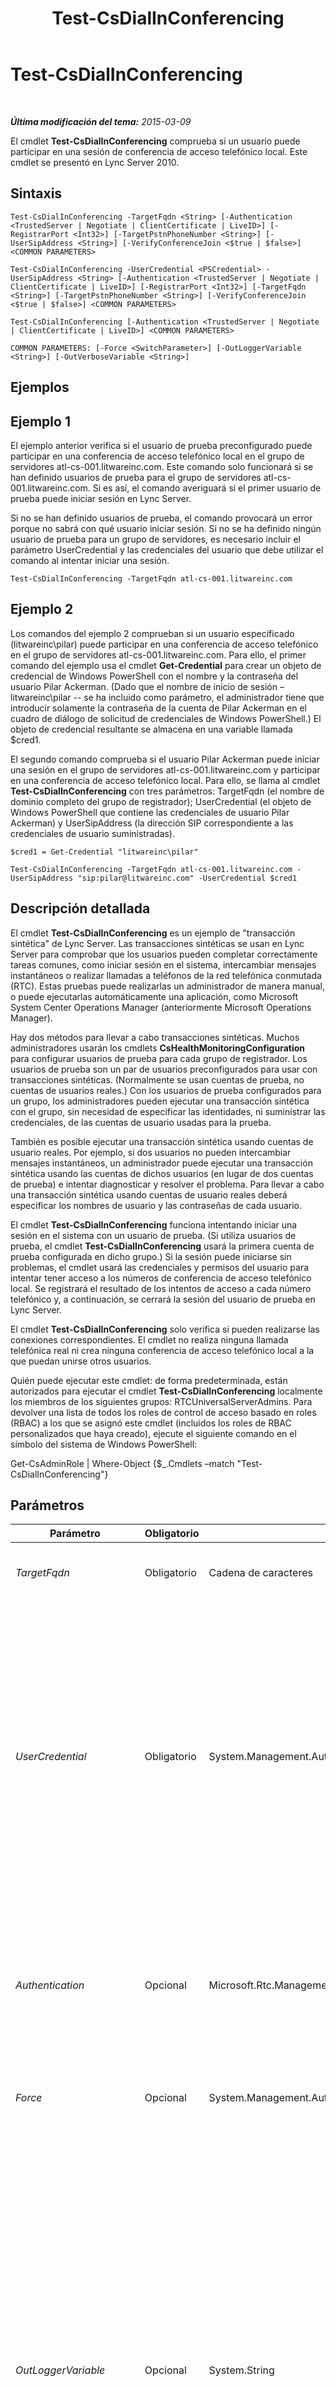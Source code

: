 ﻿---
title: Test-CsDialInConferencing
TOCTitle: Test-CsDialInConferencing
ms:assetid: e4aedf4f-77ac-4c8b-9613-07f8ea12c041
ms:mtpsurl: https://technet.microsoft.com/es-es/library/Gg399013(v=OCS.15)
ms:contentKeyID: 48276961
ms.date: 01/07/2017
mtps_version: v=OCS.15
ms.translationtype: HT
---

# Test-CsDialInConferencing

 

_**Última modificación del tema:** 2015-03-09_

El cmdlet **Test-CsDialInConferencing** comprueba si un usuario puede participar en una sesión de conferencia de acceso telefónico local. Este cmdlet se presentó en Lync Server 2010.

## Sintaxis

    Test-CsDialInConferencing -TargetFqdn <String> [-Authentication <TrustedServer | Negotiate | ClientCertificate | LiveID>] [-RegistrarPort <Int32>] [-TargetPstnPhoneNumber <String>] [-UserSipAddress <String>] [-VerifyConferenceJoin <$true | $false>] <COMMON PARAMETERS>

    Test-CsDialInConferencing -UserCredential <PSCredential> -UserSipAddress <String> [-Authentication <TrustedServer | Negotiate | ClientCertificate | LiveID>] [-RegistrarPort <Int32>] [-TargetFqdn <String>] [-TargetPstnPhoneNumber <String>] [-VerifyConferenceJoin <$true | $false>] <COMMON PARAMETERS>

    Test-CsDialInConferencing [-Authentication <TrustedServer | Negotiate | ClientCertificate | LiveID>] <COMMON PARAMETERS>

    COMMON PARAMETERS: [-Force <SwitchParameter>] [-OutLoggerVariable <String>] [-OutVerboseVariable <String>]

## Ejemplos

## Ejemplo 1

El ejemplo anterior verifica si el usuario de prueba preconfigurado puede participar en una conferencia de acceso telefónico local en el grupo de servidores atl-cs-001.litwareinc.com. Este comando solo funcionará si se han definido usuarios de prueba para el grupo de servidores atl-cs-001.litwareinc.com. Si es así, el comando averiguará si el primer usuario de prueba puede iniciar sesión en Lync Server.

Si no se han definido usuarios de prueba, el comando provocará un error porque no sabrá con qué usuario iniciar sesión. Si no se ha definido ningún usuario de prueba para un grupo de servidores, es necesario incluir el parámetro UserCredential y las credenciales del usuario que debe utilizar el comando al intentar iniciar una sesión.

    Test-CsDialInConferencing -TargetFqdn atl-cs-001.litwareinc.com 

## Ejemplo 2

Los comandos del ejemplo 2 comprueban si un usuario especificado (litwareinc\\pilar) puede participar en una conferencia de acceso telefónico en el grupo de servidores atl-cs-001.litwareinc.com. Para ello, el primer comando del ejemplo usa el cmdlet **Get-Credential** para crear un objeto de credencial de Windows PowerShell con el nombre y la contraseña del usuario Pilar Ackerman. (Dado que el nombre de inicio de sesión –litwareinc\\pilar -- se ha incluido como parámetro, el administrador tiene que introducir solamente la contraseña de la cuenta de Pilar Ackerman en el cuadro de diálogo de solicitud de credenciales de Windows PowerShell.) El objeto de credencial resultante se almacena en una variable llamada $cred1.

El segundo comando comprueba si el usuario Pilar Ackerman puede iniciar una sesión en el grupo de servidores atl-cs-001.litwareinc.com y participar en una conferencia de acceso telefónico local. Para ello, se llama al cmdlet **Test-CsDialInConferencing** con tres parámetros: TargetFqdn (el nombre de dominio completo del grupo de registrador); UserCredential (el objeto de Windows PowerShell que contiene las credenciales de usuario Pilar Ackerman) y UserSipAddress (la dirección SIP correspondiente a las credenciales de usuario suministradas).

    $cred1 = Get-Credential "litwareinc\pilar"
    
    Test-CsDialInConferencing -TargetFqdn atl-cs-001.litwareinc.com -UserSipAddress "sip:pilar@litwareinc.com" -UserCredential $cred1

## Descripción detallada

El cmdlet **Test-CsDialInConferencing** es un ejemplo de "transacción sintética" de Lync Server. Las transacciones sintéticas se usan en Lync Server para comprobar que los usuarios pueden completar correctamente tareas comunes, como iniciar sesión en el sistema, intercambiar mensajes instantáneos o realizar llamadas a teléfonos de la red telefónica conmutada (RTC). Estas pruebas puede realizarlas un administrador de manera manual, o puede ejecutarlas automáticamente una aplicación, como Microsoft System Center Operations Manager (anteriormente Microsoft Operations Manager).

Hay dos métodos para llevar a cabo transacciones sintéticas. Muchos administradores usarán los cmdlets **CsHealthMonitoringConfiguration** para configurar usuarios de prueba para cada grupo de registrador. Los usuarios de prueba son un par de usuarios preconfigurados para usar con transacciones sintéticas. (Normalmente se usan cuentas de prueba, no cuentas de usuarios reales.) Con los usuarios de prueba configurados para un grupo, los administradores pueden ejecutar una transacción sintética con el grupo, sin necesidad de especificar las identidades, ni suministrar las credenciales, de las cuentas de usuario usadas para la prueba.

También es posible ejecutar una transacción sintética usando cuentas de usuario reales. Por ejemplo, si dos usuarios no pueden intercambiar mensajes instantáneos, un administrador puede ejecutar una transacción sintética usando las cuentas de dichos usuarios (en lugar de dos cuentas de prueba) e intentar diagnosticar y resolver el problema. Para llevar a cabo una transacción sintética usando cuentas de usuario reales deberá especificar los nombres de usuario y las contraseñas de cada usuario.

El cmdlet **Test-CsDialInConferencing** funciona intentando iniciar una sesión en el sistema con un usuario de prueba. (Si utiliza usuarios de prueba, el cmdlet **Test-CsDialInConferencing** usará la primera cuenta de prueba configurada en dicho grupo.) Si la sesión puede iniciarse sin problemas, el cmdlet usará las credenciales y permisos del usuario para intentar tener acceso a los números de conferencia de acceso telefónico local. Se registrará el resultado de los intentos de acceso a cada número telefónico y, a continuación, se cerrará la sesión del usuario de prueba en Lync Server.

El cmdlet **Test-CsDialInConferencing** solo verifica si pueden realizarse las conexiones correspondientes. El cmdlet no realiza ninguna llamada telefónica real ni crea ninguna conferencia de acceso telefónico local a la que puedan unirse otros usuarios.

Quién puede ejecutar este cmdlet: de forma predeterminada, están autorizados para ejecutar el cmdlet **Test-CsDialInConferencing** localmente los miembros de los siguientes grupos: RTCUniversalServerAdmins. Para devolver una lista de todos los roles de control de acceso basado en roles (RBAC) a los que se asignó este cmdlet (incluidos los roles de RBAC personalizados que haya creado), ejecute el siguiente comando en el símbolo del sistema de Windows PowerShell:

Get-CsAdminRole | Where-Object {$\_.Cmdlets –match "Test-CsDialInConferencing"}

## Parámetros


<table>
<colgroup>
<col style="width: 25%" />
<col style="width: 25%" />
<col style="width: 25%" />
<col style="width: 25%" />
</colgroup>
<thead>
<tr class="header">
<th>Parámetro</th>
<th>Obligatorio</th>
<th>Tipo</th>
<th>Descripción</th>
</tr>
</thead>
<tbody>
<tr class="odd">
<td><p><em>TargetFqdn</em></p></td>
<td><p>Obligatorio</p></td>
<td><p>Cadena de caracteres</p></td>
<td><p>Nombre de dominio completo (FQDN) del grupo que se probará.</p></td>
</tr>
<tr class="even">
<td><p><em>UserCredential</em></p></td>
<td><p>Obligatorio</p></td>
<td><p>System.Management.Automation.PSCredential</p></td>
<td><p>Objeto de credencial de la cuenta de usuario que se probará. El valor transferido a UserCredential debe ser una referencia a objeto obtenida usando el cmdlet <strong>Get-Credential</strong>. Por ejemplo, este código devuelve un objeto de credenciales del usuario litwareinc\kenmyer y lo almacena en una variable llamada $x:</p>
<p>$x = Get-Credential &quot;litwareinc\kenmyer&quot;</p>
<p>Debe especificar la contraseña del usuario al ejecutar este comando. Este parámetro no es obligatorio si realiza la prueba utilizando las opciones de configuración de supervisión de mantenimiento.</p></td>
</tr>
<tr class="odd">
<td><p><em>Authentication</em></p></td>
<td><p>Opcional</p></td>
<td><p>Microsoft.Rtc.Management.SyntheticTransactions.SipSyntheticTransaction+AuthenticationMechanism</p></td>
<td><p>Tipo de autenticación utilizado en la prueba. Los valores permitidos son:</p>
<p>* TrustedServer</p>
<p>* Negotiate</p>
<p>* ClientCertificate</p>
<p>* LiveID</p></td>
</tr>
<tr class="even">
<td><p><em>Force</em></p></td>
<td><p>Opcional</p></td>
<td><p>System.Management.Automation.SwitchParameter</p></td>
<td><p>Suprime la visualización de los mensajes de error que no sean irrecuperables y que puedan surgir al ejecutar el comando.</p></td>
</tr>
<tr class="odd">
<td><p><em>OutLoggerVariable</em></p></td>
<td><p>Opcional</p></td>
<td><p>System.String</p></td>
<td><p>Si está, el resultado detallado de ejecutar el cmdlet se almacenará en la variable especificada. Esta variable incluye dos métodos, ToHTML y ToXML, que se pueden utilizar para guardar ese resultado en un archivo HTML o XML.</p>
<p>Para almacenar el resultado en una variable del registrador denominada $TestOutput, utilice la siguiente sintaxis:</p>
<p>-OutLoggerVariable TestOutput</p>
<p>Nota: No anteponga el carácter $ al especificar el nombre de la variable. Para guardar en un archivo HTML la información almacenada en la variable del registrador, utilice un comando similar al siguiente:</p>
<p>$TestOutput.ToHTML() &gt; C:\Logs\TestOutput.html</p>
<p>Para guardar en un archivo XML la información almacenada en la variable del registrador, utilice un comando similar al siguiente:</p>
<p></p>
<p>$TestOutput.ToXML() &gt; C:\Logs\TestOutput.xml</p></td>
</tr>
<tr class="even">
<td><p><em>OutVerboseVariable</em></p></td>
<td><p>Opcional</p></td>
<td><p>System.String</p></td>
<td><p>Cuando esté presente, el resultado detallado de ejecutar el cmdlet se almacenará en la variable especificada. Por ejemplo, para almacenar resultados en una variable llamada $TestOutput, utilice la sintaxis siguiente:</p>
<p>-OutVerboseVariable TestOutput</p>
<p>No anteponga un carácter $ al especificar el nombre de variable.</p></td>
</tr>
<tr class="odd">
<td><p><em>RegistrarPort</em></p></td>
<td><p>Opcional</p></td>
<td><p>System.Int32</p></td>
<td><p>Puerto SIP usado por el servicio de registrador. Este parámetro no es necesario si el registrador usa el puerto predeterminado 5061.</p></td>
</tr>
<tr class="even">
<td><p><em>TargetPstnPhoneNumber</em></p></td>
<td><p>Opcional</p></td>
<td><p>System.String</p></td>
<td><p>Número de teléfono correspondiente a un teléfono de RTC que se usará para comprobar que los usuarios de RTC pueden unirse a la conferencia de acceso telefónico local. Por ejemplo:</p>
<p>-TargetPstnPhoneNumber &quot;+12065551219&quot;</p>
<p>Tenga en cuenta que TargetPstnPhoneNumber solo debe incluirse si usa el parámetro VerifyConferenceJoinType.</p></td>
</tr>
<tr class="odd">
<td><p><em>UserSipAddress</em></p></td>
<td><p>Opcional</p></td>
<td><p>System.String</p></td>
<td><p>Dirección SIP de la cuenta de usuario que se probará. Por ejemplo: -UserSipAddress &quot;sip:kenmyer@litwareinc.com&quot;. El parámetro UserSipAddress debe hacer referencia a la misma cuenta de usuario que UserCredential. Este parámetro no es obligatorio si realiza la prueba utilizando las opciones de configuración de supervisión de mantenimiento.</p></td>
</tr>
<tr class="even">
<td><p><em>VerifyConferenceJoin</em></p></td>
<td><p>Opcional</p></td>
<td><p>System.Boolean</p></td>
<td><p>Cuando esté establecido en True, comprueba que se pueda unir a la conferencia de acceso telefónico local mediante un teléfono de RTC. Cuando realice esta prueba, opcionalmente puede incluir TargetPstnPhoneNumber. Si lo hace, TargetPstnPhoneNumber debe especificar el teléfono de RTC que se usará para unirse a la conferencia. Si no se incluye TargetPstnPhoneNumber, el cmdlet <strong>Test-CsDialInConferencing</strong> usará los números de teléfono de acceso telefónico local preasignados a la región de la conferencia de acceso telefónico local pertinente.</p></td>
</tr>
</tbody>
</table>


## Tipos de entrada

Ninguno. El cmdlet **Test-CsDialInConferencing** no acepta entradas canalizadas.

## Tipos de valores devueltos

El cmdlet **Test-CsDialInConferencing** devuelve una instancia del objeto Microsoft.Rtc.SyntheticTransactions.TaskOutput.

## Vea también

#### Otros recursos

[Test-CsAVConference](test-csavconference.md)

